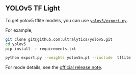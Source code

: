 ## YOLOv5 TF Light

To get yolov5 tflite models, you can use [`yolov5/export.py`](https://github.com/ultralytics/yolov5/blob/master/export.py).

For example;

```bash
git clone git@github.com:ultralytics/yolov5.git
cd yolov5
pip install -r requirements.txt

python export.py --weights yolov5n.pt --include  tflite
```

For mode details, see the [official release note](https://github.com/ultralytics/yolov5/releases).